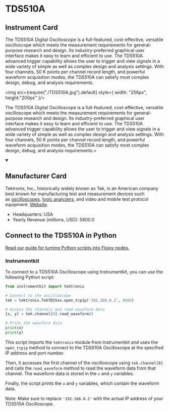 
# TDS510A

## Instrument Card

<div className="flex">

<div>

The TDS510A Digital Oscilloscope is a full-featured, cost-effective, versatile oscilloscope which meets the measurement requirements for general-purpose research and design. Its industry-preferred graphical user interface makes it easy to learn and efficient to use. The TDS510A advanced trigger capability allows the user to trigger and view signals in a wide variety of simple as well as complex design and analysis settings. With four channels, 50 K points per channel record length, and powerful waveform acquisition modes, the TDS510A can satisfy most complex design, debug, and analysis requirements.

</div>

<img src={require("./TDS510A.jpg").default} style={ width: "256px", height:"200px" }/>

</div>

The TDS510A Digital Oscilloscope is a full-featured, cost-effective, versatile oscilloscope which meets the measurement requirements for general-purpose research and design. Its industry-preferred graphical user interface makes it easy to learn and efficient to use. The TDS510A advanced trigger capability allows the user to trigger and view signals in a wide variety of simple as well as complex design and analysis settings. With four channels, 50 K points per channel record length, and powerful waveform acquisition modes, the TDS510A can satisfy most complex design, debug, and analysis requirements.>

<details open>
<summary><h2>Manufacturer Card</h2></summary>

Tektronix, Inc., historically widely known as Tek, is an American company best known for manufacturing test and measurement devices such as [oscilloscopes](https://en.wikipedia.org/wiki/Oscilloscope), [logic analyzers](https://en.wikipedia.org/wiki/Logic_analyzer), and video and mobile test protocol equipment. <a href="https://www.tek.com/en">Website</a>.

<ul>
  <li>Headquarters: USA</li>
  <li>Yearly Revenue (millions, USD): 5800.0</li>
</ul>
</details>

## Connect to the TDS510A in Python

[Read our guide for turning Python scripts into Flojoy nodes.](https://docs.flojoy.ai/custom-nodes/creating-custom-node/)


### Instrumentkit

To connect to a TDS510A Oscilloscope using Instrumentkit, you can use the following Python script:

```python
from instrumentkit import tektronix

# Connect to the oscilloscope
tek = tektronix.TekTDS5xx.open_tcpip('192.168.0.2', 8888)

# Access the channels and read waveform data
[x, y] = tek.channel[0].read_waveform()

# Print the waveform data
print(x)
print(y)
```

This script imports the `tektronix` module from Instrumentkit and uses the `open_tcpip` method to connect to the TDS510A Oscilloscope at the specified IP address and port number.

Then, it accesses the first channel of the oscilloscope using `tek.channel[0]` and calls the `read_waveform` method to read the waveform data from that channel. The waveform data is stored in the `x` and `y` variables.

Finally, the script prints the `x` and `y` variables, which contain the waveform data.

Note: Make sure to replace `'192.168.0.2'` with the actual IP address of your TDS510A Oscilloscope.

